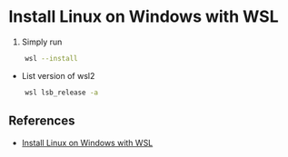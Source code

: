 # Install Linux on Windows with WSL

1. Simply run

```bash
    wsl --install
```


- List version of wsl2 

```bash
    wsl lsb_release -a
```


## References

- [Install Linux on Windows with WSL](https://learn.microsoft.com/en-us/windows/wsl/install)
